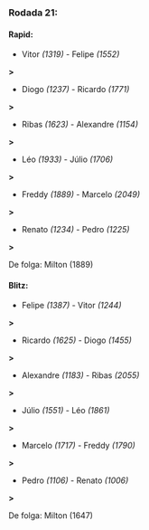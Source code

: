 ### Rodada 21:

#### Rapid:

* Vitor *(1319)*     -     Felipe *(1552)*

 **>** 
* Diogo *(1237)*     -     Ricardo *(1771)*

 **>** 
* Ribas *(1623)*     -     Alexandre *(1154)*

 **>** 
* Léo *(1933)*     -     Júlio *(1706)*

 **>** 
* Freddy *(1889)*     -     Marcelo *(2049)*

 **>** 
* Renato *(1234)*     -     Pedro *(1225)*

 **>** 

De folga: Milton (1889)

#### Blitz:

* Felipe *(1387)*     -     Vitor *(1244)*

 **>** 
* Ricardo *(1625)*     -     Diogo *(1455)*

 **>** 
* Alexandre *(1183)*     -     Ribas *(2055)*

 **>** 
* Júlio *(1551)*     -     Léo *(1861)*

 **>** 
* Marcelo *(1717)*     -     Freddy *(1790)*

 **>** 
* Pedro *(1106)*     -     Renato *(1006)*

 **>** 

De folga: Milton (1647)

